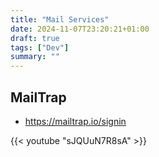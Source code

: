 ```yaml
---
title: "Mail Services"
date: 2024-11-07T23:20:21+01:00
draft: true
tags: ["Dev"]
summary: ""
---
```


## MailTrap

* https://mailtrap.io/signin


<!-- https://www.youtube.com/watch?v=sJQUuN7R8sA&themeRefresh=1 -->

{{< youtube "sJQUuN7R8sA" >}}


##
